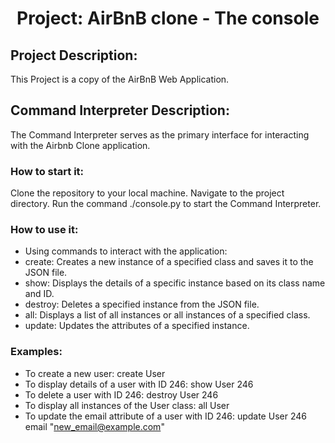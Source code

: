 <h1 align="center"> Project: AirBnB clone - The console </h1>

## Project Description:
This Project is a copy of the AirBnB Web Application.

## Command Interpreter Description:
The Command Interpreter serves as the primary interface for interacting with the Airbnb Clone application.

### How to start it:
Clone the repository to your local machine.
Navigate to the project directory.
Run the command ./console.py to start the Command Interpreter.

### How to use it:
- Using commands to interact with the application:
- create: Creates a new instance of a specified class and saves it to the JSON file.
- show: Displays the details of a specific instance based on its class name and ID.
- destroy: Deletes a specified instance from the JSON file.
- all: Displays a list of all instances or all instances of a specified class.
- update: Updates the attributes of a specified instance.

### Examples:
- To create a new user: create User
- To display details of a user with ID 246: show User 246
- To delete a user with ID 246: destroy User 246
- To display all instances of the User class: all User
- To update the email attribute of a user with ID 246: update User 246 email "new_email@example.com"